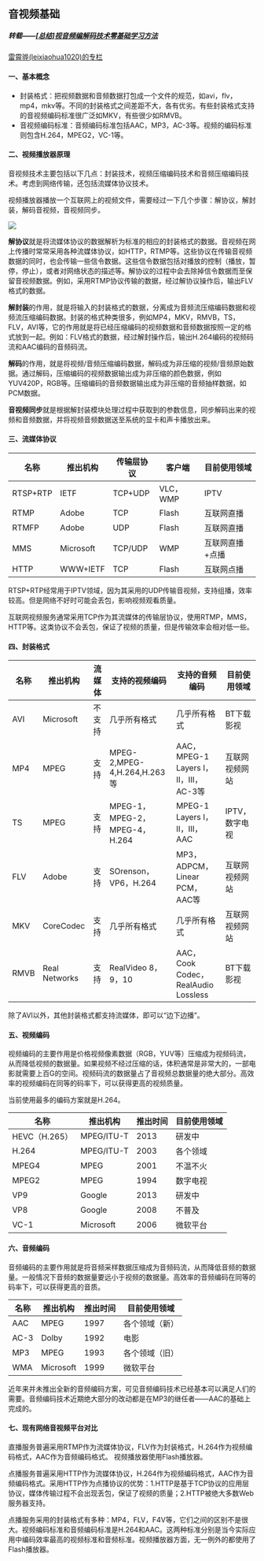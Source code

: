 ## 音视频基础

##### 转载——[[总结]视音频编解码技术零基础学习方法](http://blog.csdn.net/leixiaohua1020/article/details/18893769)

[雷霄骅(leixiaohua1020)的专栏](http://blog.csdn.net/leixiaohua1020)



#### 一、基本概念

- 封装格式：把视频数据和音频数据打包成一个文件的规范，如avi，flv，mp4，mkv等。不同的封装格式之间差距不大，各有优劣。有些封装格式支持的音视频编码标准很广泛如MKV，有些很少如RMVB。
- 音视频编码标准：音频编码标准包括AAC，MP3，AC-3等。视频的编码标准则包含H.264，MPEG2，VC-1等。

#### 二、视频播放器原理

​	音视频技术主要包括以下几点：封装技术，视频压缩编码技术和音频压缩编码技术。考虑到网络传输，还包括流媒体协议技术。

​	视频播放器播放一个互联网上的视频文件，需要经过一下几个步骤：解协议，解封装，解码音视频，音视频同步。

![](http://img.blog.csdn.net/20140201120523046?watermark/2/text/aHR0cDovL2Jsb2cuY3Nkbi5uZXQvbGVpeGlhb2h1YTEwMjA=/font/5a6L5L2T/fontsize/400/fill/I0JBQkFCMA==/dissolve/70/gravity/SouthEast)

**解协议**就是将流媒体协议的数据解析为标准的相应的封装格式的数据。音视频在网上传播时常常采用各种流媒体协议，如HTTP，RTMP等。这些协议在传输音视频数据的同时，也会传输一些信令数据。这些信令数据包括对播放的控制（播放，暂停，停止），或者对网络状态的描述等。解协议的过程中会去除掉信令数据而至保留音视频数据。例如，采用RTMP协议传输的数据，经过解协议操作后，输出FLV格式的数据。

**解封装**的作用，就是将输入的封装格式的数据，分离成为音频流压缩编码数据和视频流压缩编码数据。封装的格式种类很多，例如MP4，MKV，RMVB，TS，FLV，AVI等，它的作用就是将已经压缩编码的视频数据和音频数据按照一定的格式放到一起。例如：FLV格式的数据，经过解封操作后，输出H.264编码的视频码流和AAC编码的音频码流。

**解码**的作用，就是将视频/音频压缩编码数据，解码成为非压缩的视频/音频原始数据。通过解码，压缩编码的视频数据输出成为非压缩的颜色数据，例如YUV420P，RGB等。压缩编码的音频数据输出成为非压缩的音频抽样数据，如PCM数据。

**音视频同步**就是根据解封装模块处理过程中获取到的参数信息，同步解码出来的视频和音频数据，并将视频音频数据送至系统的显卡和声卡播放出来。

#### 三、流媒体协议

| 名称       | 推出机构      | 传输层协议   | 客户端     | 目前使用领域   |
| -------- | --------- | ------- | ------- | -------- |
| RTSP+RTP | IETF      | TCP+UDP | VLC，WMP | IPTV     |
| RTMP     | Adobe     | TCP     | Flash   | 互联网直播    |
| RTMFP    | Adobe     | UDP     | Flash   | 互联网直播    |
| MMS      | Microsoft | TCP/UDP | WMP     | 互联网直播+点播 |
| HTTP     | WWW+IETF  | TCP     | Flash   | 互联网点播    |

RTSP+RTP经常用于IPTV领域，因为其采用的UDP传输音视频，支持组播，效率较高。但是网络不好时可能会丢包，影响视频观看质量。

互联网视频服务通常采用TCP作为其流媒体的传输层协议，使用RTMP，MMS，HTTP等。这类协议不会丢包，保证了视频的质量，但是传输效率会相对低一些。

#### 四、封装格式

| 名称   | 推出机构          | 流媒体  | 支持的视频编码                    | 支持的音频编码                           | 目前使用领域    |
| ---- | ------------- | ---- | -------------------------- | --------------------------------- | --------- |
| AVI  | Microsoft     | 不支持  | 几乎所有格式                     | 几乎所有格式                            | BT下载影视    |
| MP4  | MPEG          | 支持   | MPEG-2,MPEG-4,H.264,H.263等 | AAC，MPEG-1 Layers I，II，III，AC-3等  | 互联网视频网站   |
| TS   | MPEG          | 支持   | MPEG-1，MPEG-2，MPEG-4，H.264 | MPEG-1 Layers I，II，III，AAC        | IPTV，数字电视 |
| FLV  | Adobe         | 支持   | SOrenson，VP6，H.264         | MP3，ADPCM，Linear PCM，AAC等         | 互联网视频网站   |
| MKV  | CoreCodec     | 支持   | 几乎所有格式                     | 几乎所有格式                            | 互联网视频网站   |
| RMVB | Real Networks | 支持   | RealVideo 8，9，10           | AAC，Cook Codec，RealAudio Lossless | BT下载影视    |

除了AVI以外，其他封装格式都支持流媒体，即可以“边下边播”。

#### 五、视频编码

视频编码的主要作用是价格视频像素数据（RGB，YUV等）压缩成为视频码流，从而降低视频的数据量。如果视频不经过压缩的话，体积通常是非常大的，一部电影就需要上百G的空间。视频码流的数据量占了音视频总数据量的绝大部分。高效率的视频编码在同等的码率下，可以获得更高的视频质量。

当前使用最多的编码方案就是H.264。

| 名称          | 推出机构       | 推出时间 | 目前使用领域 |
| ----------- | ---------- | ---- | ------ |
| HEVC（H.265） | MPEG/ITU-T | 2013 | 研发中    |
| H.264       | MPEG/ITU-T | 2003 | 各个领域   |
| MPEG4       | MPEG       | 2001 | 不温不火   |
| MPEG2       | MPEG       | 1994 | 数字电视   |
| VP9         | Google     | 2013 | 研发中    |
| VP8         | Google     | 2008 | 不普及    |
| VC-1        | Microsoft  | 2006 | 微软平台   |



#### 六、音频编码

音频编码的主要作用就是将音频采样数据压缩成为音频码流，从而降低音频的数据量。一般情况下音频的数据量要远小于视频的数据量。高效率的音频编码在同等的码率下，可以获得更高的音质。

| 名称   | 推出机构      | 推出时间 | 目前使用领域  |
| ---- | --------- | ---- | ------- |
| AAC  | MPEG      | 1997 | 各个领域（新） |
| AC-3 | Dolby     | 1992 | 电影      |
| MP3  | MPEG      | 1993 | 各个领域（旧） |
| WMA  | Microsoft | 1999 | 微软平台    |

近年来并未推出全新的音频编码方案，可见音频编码技术已经基本可以满足人们的需要。音频编码技术近期绝大部分的改动都是在MP3的继任者——AAC的基础上完成的。

#### 七、现有网络音视频平台对比

直播服务普遍采用RTMP作为流媒体协议，FLV作为封装格式，H.264作为视频编码格式，AAC作为音频编码格式。 视频播放器使用Flash播放器。

点播服务普遍采用HTTP作为流媒体协议，H.264作为视频编码格式，AAC作为音频编码格式。采用HTTP作为点播协议的优势：1.HTTP是基于TCP协议的应用层协议，媒体传输过程不会出现丢包，保证了视频的质量；2.HTTP被绝大多数Web服务器支持。

点播服务采用的封装格式有多种：MP4，FLV，F4V等，它们之间的区别不是很大。视频编码标准和音频编码标准是H.264和AAC。这两种标准分别是当今实际应用中编码效率最高的视频标准和音频标准。视频播放器方面，无一例外的都使用了Flash播放器。
